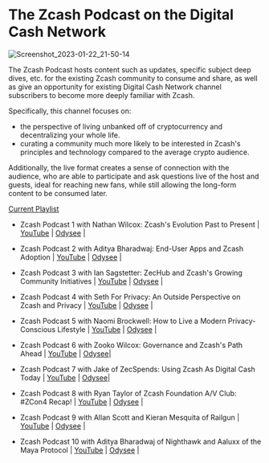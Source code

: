 
# The Zcash Podcast on the Digital Cash Network
![Screenshot_2023-01-22_21-50-14](https://user-images.githubusercontent.com/81990132/213973803-b0629c92-08d4-459b-99f1-594854a7db3a.png)

The Zcash Podcast hosts content such as updates, specific subject deep dives, etc. for the existing Zcash community to consume and share, as well as give an opportunity for existing Digital Cash Network channel subscribers to become more deeply familiar with Zcash. 

Specifically, this channel focuses on:

* the perspective of living unbanked off of cryptocurrency and decentralizing your whole life.
* curating a community much more likely to be interested in Zcash's principles and technology compared to the average crypto audience.

Additionally, the live format creates a sense of connection with the audience, who are able to participate and ask questions live of the host and guests, ideal for reaching new fans, while still allowing the long-form content to be consumed later.


[Current Playlist](https://youtube.com/playlist?list=PLBFOSRGoT80W5EAebpT9zwXu6OTS1mq8w)


  * Zcash Podcast 1 with Nathan Wilcox: Zcash's Evolution Past to Present | [YouTube](https://youtu.be/tCrFmK-5Enc) | [Odysee](https://odysee.com/@DigitalCashNetwork:c/Zcash-Podcast-2:a) |
  * Zcash Podcast 2 with Aditya Bharadwaj: End-User Apps and Zcash Adoption | [YouTube](https://youtu.be/sK13gwtTaCQ) | [Odysee](https://odysee.com/@DigitalCashNetwork:c/Zcash-Podcast-1:8) |
  * Zcash Podcast 3 with Ian Sagstetter: ZecHub and Zcash's Growing Community Initiatives | [YouTube](https://www.youtube.com/watch?v=0tIK6vBM3-s) | [Odysee](https://odysee.com/@DigitalCashNetwork:c/Zcash-Podcast-3:a) |
  * Zcash Podcast 4 with Seth For Privacy: An Outside Perspective on Zcash and Privacy | [YouTube](https://www.youtube.com/watch?v=C8ItmDFjczQ&list=PLBFOSRGoT80W5EAebpT9zwXu6OTS1mq8w&index=4) | [Odysee](https://odysee.com/@DigitalCashNetwork:c/Zcash-Podcast-4:3) |

  * Zcash Podcast 5 with Naomi Brockwell: How to Live a Modern Privacy-Conscious Lifestyle | [YouTube](https://www.youtube.com/watch?v=GpZAY5O2nJQ&list=PLBFOSRGoT80W5EAebpT9zwXu6OTS1mq8w&index=6) | [Odysee](https://odysee.com/@DigitalCashNetwork:c?view=content) |
  * Zcash Podcast 6 with Zooko Wilcox: Governance and Zcash's Path Ahead | [YouTube](https://www.youtube.com/watch?v=VZeM7bvWWPg&list=PLBFOSRGoT80W5EAebpT9zwXu6OTS1mq8w&index=6&pp=iAQB) | [Odysee](https://t.co/MDW7FoXgxm)|
  * Zcash Podcast 7 with Jake of ZecSpends: Using Zcash As Digital Cash Today | [YouTube](https://www.youtube.com/live/yZ1Y1qMu3UE) | [Odysee](https://odysee.com/@DigitalCashNetwork:c/Zcash-Podcast-7:0)|
  * Zcash Podcast 8 with Ryan Taylor of Zcash Foundation A/V Club: #ZCon4 Recap! |  [YouTube](https://www.youtube.com/live/hO4M_bojzho?si=GhmTZmyp95DZZlYX)  |  [Odysee](https://odysee.com/@DigitalCashNetwork:c/Zcash-Podcast-8:f) |
  * Zcash Podcast 9 with Allan Scott and Kieran Mesquita of Railgun |  [YouTube](https://www.youtube.com/live/K73xAlaflKU?si=xWOUTWpE5vvJ-6lc)  |  [Odysee](https://odysee.com/@DigitalCashNetwork:c/Zcash-Podcast-9:7) |
  * Zcash Podcast 10 with Aditya Bharadwaj of Nighthawk and Aaluxx of the Maya Protocol
 |  [YouTube](https://www.youtube.com/live/E7NmqiGU-48?si=eXu6MGtkte2I17Ob)  |  [Odysee](https://odysee.com/@DigitalCashNetwork:c/Zcash-Podcast-10:7) |
